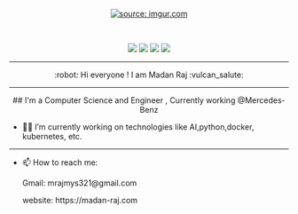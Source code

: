 <p align="center">
  <a href="https://imgur.com/Jkqtb5s"><img src="https://i.imgur.com/Jkqtb5s.png" title="source: imgur.com" /></a>
</p>
<br>
<p align="center">
<img src="https://img.shields.io/badge/Age-21-blue" />
  <img src="https://img.shields.io/badge/Focus-Learning-brightgreen" />
  <img src="https://img.shields.io/badge/Lives-India-success" />
  <img src="https://img.shields.io/badge/Languages-English%20%26%20Hindi%20%26%20Kannada-brightgreen" />
</p>
<hr>
<div align="center">
 :robot: Hi everyone ! I am Madan Raj :vulcan_salute:
</div>

****

<p align="center">
## I'm a Computer Science and Engineer ,
  Currently working @Mercedes-Benz 

- 👨‍💻 I’m currently working on technologies like AI,python,docker, kubernetes, etc.
---
</p>


- 📫 How to reach me: 
   <p>Gmail: mrajmys321@gmail.com</p>
   <p>website: https://madan-raj.com </p>
